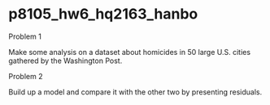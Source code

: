 # p8105_hw6_hq2163_hanbo

Problem 1

Make some analysis on a dataset about homicides in 50 large U.S. cities gathered by the Washington Post.

Problem 2

Build up a model and compare it with the other two by presenting residuals.